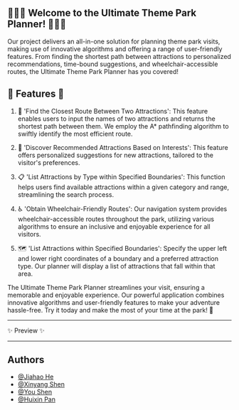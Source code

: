 🎢🎡🎠 Welcome to the Ultimate Theme Park Planner! 🎠🎡🎢
-------------------------------------------------
Our project delivers an all-in-one solution for planning theme park visits, making use of innovative algorithms and offering a range of user-friendly features. From finding the shortest path between attractions to personalized recommendations, time-bound suggestions, and wheelchair-accessible routes, the Ultimate Theme Park Planner has you covered!


🌟 Features 🌟
---------------
1. 📍 'Find the Closest Route Between Two Attractions': This feature enables users to input the names of two attractions and returns the shortest path between them. We employ the A* pathfinding algorithm to swiftly identify the most efficient route.

2. 🔎 'Discover Recommended Attractions Based on Interests': This feature offers personalized suggestions for new attractions, tailored to the visitor's preferences.

3. 📋 'List Attractions by Type within Specified Boundaries': This function helps users find available attractions within a given category and range, streamlining the search process.

4. ♿ 'Obtain Wheelchair-Friendly Routes': Our navigation system provides wheelchair-accessible routes throughout the park, utilizing various algorithms to ensure an inclusive and enjoyable experience for all visitors.
5. 🗺️ 'List Attractions within Specified Boundaries': Specify the upper left and lower right coordinates of a boundary and a preferred attraction type. Our planner will display a list of attractions that fall within that area.

The Ultimate Theme Park Planner streamlines your visit, ensuring a memorable and enjoyable experience. Our powerful application combines innovative algorithms and user-friendly features to make your adventure hassle-free. Try it today and make the most of your time at the park! 🎉

---------------

✨ Preview ✨

---------------

</div>

## Authors


- [@Jiahao He](https://github.com/Hugo-coder-hjh)
- [@Xinyang Shen](https://github.com/xyangShen)
- [@You Shen](https://github.com/youshen7)
- [@Huixin Pan](https://github.com/PHXWYSAN)

